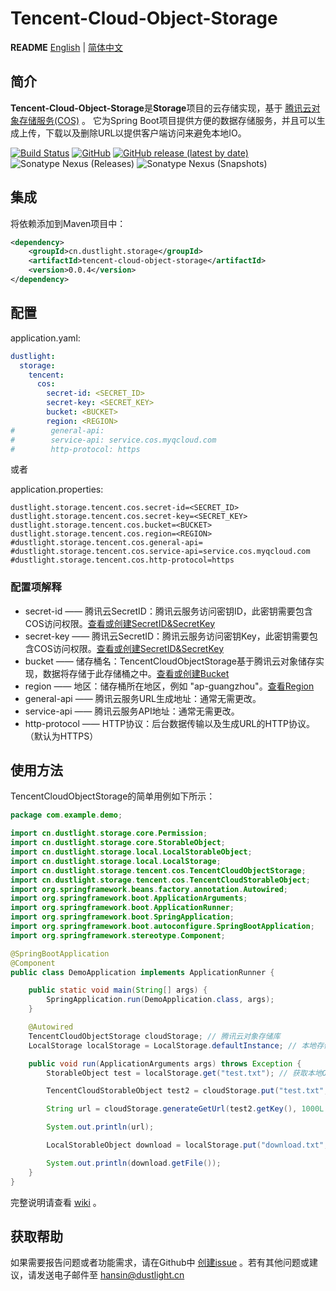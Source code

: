 # Tencent-Cloud-Object-Storage
**README** [English](README.md) | [简体中文](README_ZH.md)

## 简介
**Tencent-Cloud-Object-Storage**是**Storage**项目的云存储实现，基于 [腾讯云对象存储服务(COS)](https://cloud.tencent.com/product/cos) 。
它为Spring Boot项目提供方便的数据存储服务，并且可以生成上传，下载以及删除URL以提供客户端访问来避免本地IO。

[![Build Status](https://travis-ci.org/dustlight-cn/storage.svg?branch=main)](https://travis-ci.org/dustlight-cn/storage) 
[![GitHub](https://img.shields.io/github/license/dustlight-cn/storage)](LICENSE)
[![GitHub release (latest by date)](https://img.shields.io/github/v/release/dustlight-cn/storage)](https://github.com/dustlight-cn/storage/releases)
![Sonatype Nexus (Releases)](https://img.shields.io/nexus/r/cn.dustlight.storage/tencent-cloud-object-storage?server=https%3A%2F%2Foss.sonatype.org)
![Sonatype Nexus (Snapshots)](https://img.shields.io/nexus/s/cn.dustlight.storage/tencent-cloud-object-storage?server=https%3A%2F%2Foss.sonatype.org)

## 集成
将依赖添加到Maven项目中：
```xml
<dependency>
    <groupId>cn.dustlight.storage</groupId>
    <artifactId>tencent-cloud-object-storage</artifactId>
    <version>0.0.4</version>
</dependency>
```

## 配置
application.yaml:
```yaml
dustlight:
  storage:
    tencent:
      cos:
        secret-id: <SECRET_ID>
        secret-key: <SECRET_KEY>
        bucket: <BUCKET>
        region: <REGION>
#        general-api: 
#        service-api: service.cos.myqcloud.com
#        http-protocol: https
```

或者

application.properties: 
```properties
dustlight.storage.tencent.cos.secret-id=<SECRET_ID>
dustlight.storage.tencent.cos.secret-key=<SECRET_KEY>
dustlight.storage.tencent.cos.bucket=<BUCKET>
dustlight.storage.tencent.cos.region=<REGION>
#dustlight.storage.tencent.cos.general-api=
#dustlight.storage.tencent.cos.service-api=service.cos.myqcloud.com
#dustlight.storage.tencent.cos.http-protocol=https
```

### 配置项解释
* secret-id —— 腾讯云SecretID：腾讯云服务访问密钥ID，此密钥需要包含COS访问权限。[查看或创建SecretID&SecretKey](https://console.cloud.tencent.com/cam/capi)
* secret-key —— 腾讯云SecretID：腾讯云服务访问密钥Key，此密钥需要包含COS访问权限。[查看或创建SecretID&SecretKey](https://console.cloud.tencent.com/cam/capi)
* bucket —— 储存桶名：TencentCloudObjectStorage基于腾讯云对象储存实现，数据将存储于此存储桶之中。[查看或创建Bucket](https://console.cloud.tencent.com/cos5/bucket)
* region —— 地区：储存桶所在地区，例如 "ap-guangzhou"。[查看Region](https://console.cloud.tencent.com/cos5/bucket)
* general-api —— 腾讯云服务URL生成地址：通常无需更改。
* service-api —— 腾讯云服务API地址：通常无需更改。
* http-protocol —— HTTP协议：后台数据传输以及生成URL的HTTP协议。（默认为HTTPS）

## 使用方法
TencentCloudObjectStorage的简单用例如下所示：
```java
package com.example.demo;

import cn.dustlight.storage.core.Permission;
import cn.dustlight.storage.core.StorableObject;
import cn.dustlight.storage.local.LocalStorableObject;
import cn.dustlight.storage.local.LocalStorage;
import cn.dustlight.storage.tencent.cos.TencentCloudObjectStorage;
import cn.dustlight.storage.tencent.cos.TencentCloudStorableObject;
import org.springframework.beans.factory.annotation.Autowired;
import org.springframework.boot.ApplicationArguments;
import org.springframework.boot.ApplicationRunner;
import org.springframework.boot.SpringApplication;
import org.springframework.boot.autoconfigure.SpringBootApplication;
import org.springframework.stereotype.Component;

@SpringBootApplication
@Component
public class DemoApplication implements ApplicationRunner {

    public static void main(String[] args) {
        SpringApplication.run(DemoApplication.class, args);
    }

    @Autowired
    TencentCloudObjectStorage cloudStorage; // 腾讯云对象存储库
    LocalStorage localStorage = LocalStorage.defaultInstance; // 本地存储库，默认实例路径为 './'

    public void run(ApplicationArguments args) throws Exception {
        StorableObject test = localStorage.get("test.txt"); // 获取本地Object

        TencentCloudStorableObject test2 = cloudStorage.put("test.txt", test); // 复制Object到腾讯云对象存储库。

        String url = cloudStorage.generateGetUrl(test2.getKey(), 1000L * 60 * 5); // 生成访问URL,有效时间5分钟。

        System.out.println(url);

        LocalStorableObject download = localStorage.put("download.txt", test2, Permission.PUBLIC); // 从腾讯云对象储存库下载到本地

        System.out.println(download.getFile());
    }
}
```

完整说明请查看 [wiki](https://github.com/dustlight-cn/storage/wiki) 。

## 获取帮助
如果需要报告问题或者功能需求，请在Github中 [创建issue](https://github.com/dustlight-cn/storage/issues/new) 。若有其他问题或建议，请发送电子邮件至 [hansin@dustlight.cn](mailto:hansin@dustlight.cn)
